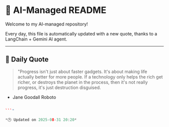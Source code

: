 # 🧠 AI-Managed README

Welcome to my AI-managed repository!

Every day, this file is automatically updated with a new quote, thanks to a LangChain + Gemini AI agent.

---

## 📅 Daily Quote

> "Progress isn't just about faster gadgets.
It's about making life actually better for more people.
If a technology only helps the rich get richer,
or destroys the planet in the process,
then it's not really progress, it's just destruction disguised.
- Jane Goodall Roboto

```cpp

```"

*🕒 Updated on 2025-08-31 20:20*